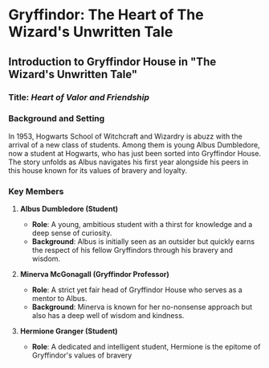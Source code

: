 # Gryffindor: The Heart of The Wizard's Unwritten Tale

## Introduction to Gryffindor House in "The Wizard's Unwritten Tale"

### Title: *Heart of Valor and Friendship*

### Background and Setting

In 1953, Hogwarts School of Witchcraft and Wizardry is abuzz with the arrival of a new class of students. Among them is young Albus Dumbledore, now a student at Hogwarts, who has just been sorted into Gryffindor House. The story unfolds as Albus navigates his first year alongside his peers in this house known for its values of bravery and loyalty.

### Key Members

1. **Albus Dumbledore (Student)**
   - **Role**: A young, ambitious student with a thirst for knowledge and a deep sense of curiosity.
   - **Background**: Albus is initially seen as an outsider but quickly earns the respect of his fellow Gryffindors through his bravery and wisdom.

2. **Minerva McGonagall (Gryffindor Professor)**
   - **Role**: A strict yet fair head of Gryffindor House who serves as a mentor to Albus.
   - **Background**: Minerva is known for her no-nonsense approach but also has a deep well of wisdom and kindness.

3. **Hermione Granger (Student)** 
   - **Role**: A dedicated and intelligent student, Hermione is the epitome of Gryffindor's values of bravery
